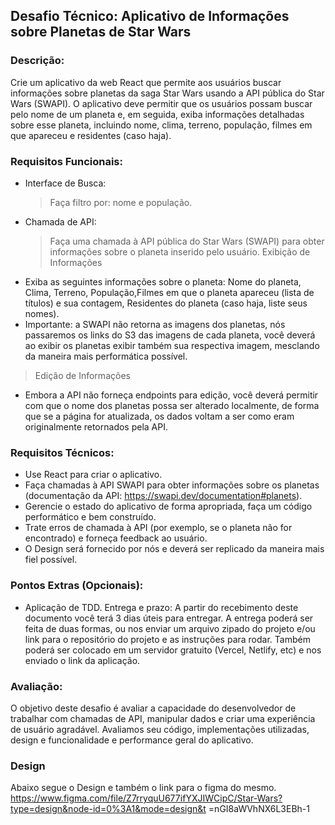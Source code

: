 ## Desafio Técnico: Aplicativo de Informações sobre Planetas de Star Wars

### Descrição:

Crie um aplicativo da web React que permite aos usuários buscar informações sobre planetas da saga Star Wars usando a API pública do Star Wars (SWAPI). O aplicativo deve permitir que os usuários possam buscar pelo nome de um planeta e, em seguida, exiba informações detalhadas sobre esse planeta, incluindo nome, clima, terreno, população, filmes em que apareceu e residentes (caso haja).

### Requisitos Funcionais:

- Interface de Busca:
  > Faça filtro por: nome e população.
- Chamada de API:
  > Faça uma chamada à API pública do Star Wars (SWAPI) para obter informações sobre o planeta
  > inserido pelo usuário.
  > Exibição de Informações
- Exiba as seguintes informações sobre o planeta: Nome do planeta, Clima, Terreno, População,Filmes em que o planeta apareceu (lista de títulos) e sua contagem, Residentes do planeta (caso haja, liste seus nomes).
- Importante: a SWAPI não retorna as imagens dos planetas, nós passaremos os links do S3 das imagens de cada planeta, você deverá ao exibir os planetas exibir também sua respectiva imagem, mesclando da maneira mais performática possível.

> Edição de Informações

- Embora a API não forneça endpoints para edição, você deverá permitir com que o nome dos
  planetas possa ser alterado localmente, de forma que se a página for atualizada, os dados
  voltam a ser como eram originalmente retornados pela API.

### Requisitos Técnicos:

- Use React para criar o aplicativo.
- Faça chamadas à API SWAPI para obter informações sobre os planetas (documentação da API:
  https://swapi.dev/documentation#planets).
- Gerencie o estado do aplicativo de forma apropriada, faça um código performático e bem construído.
- Trate erros de chamada à API (por exemplo, se o planeta não for encontrado) e forneça feedback ao
  usuário.
- O Design será fornecido por nós e deverá ser replicado da maneira mais fiel possível.

### Pontos Extras (Opcionais):

- Aplicação de TDD.
  Entrega e prazo:
  A partir do recebimento deste documento você terá 3 dias úteis para entregar. A entrega poderá ser feita de
  duas formas, ou nos enviar um arquivo zipado do projeto e/ou link para o repositório do projeto e as instruções
  para rodar. Também poderá ser colocado em um servidor gratuito (Vercel, Netlify, etc) e nos enviado o link da
  aplicação.

### Avaliação:

O objetivo deste desafio é avaliar a capacidade do desenvolvedor de trabalhar com chamadas de API,
manipular dados e criar uma experiência de usuário agradável. Avaliamos seu código, implementações
utilizadas, design e funcionalidade e performance geral do aplicativo.

### Design

Abaixo segue o Design e também o link para o figma do mesmo.
https://www.figma.com/file/Z7rryquU677ifYXJIWCipC/Star-Wars?type=design&node-id=0%3A1&mode=design&t
=nGI8aWVhNX6L3EBh-1
